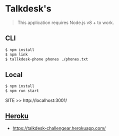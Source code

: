 # Talkdesk's

> This application requires Node.js v8 + to work.

## CLI
```sh
$ npm install
$ npm link
$ tallkdesk-phone phones ./phones.txt
```

## Local
```sh
$ npm install
$ npm run start
```

SITE >> http://localhost:3001/


##  [Heroku](https://talkdesk-challengear.herokuapp.com/)

* https://talkdesk-challengear.herokuapp.com/
